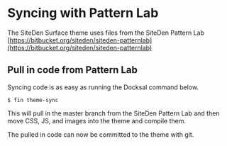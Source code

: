 # Syncing with Pattern Lab

The SiteDen Surface theme uses files from the SiteDen Pattern Lab
[https://bitbucket.org/siteden/siteden-patternlab](https://bitbucket.org/siteden/siteden-patternlab)

## Pull in code from Pattern Lab

Syncing code is as easy as running the Docksal command below.

```
$ fin theme-sync
```
This will pull in the master branch from the SiteDen Pattern Lab and then move
CSS, JS, and images into the theme and compile them.

The pulled in code can now be committed to the theme with git.
